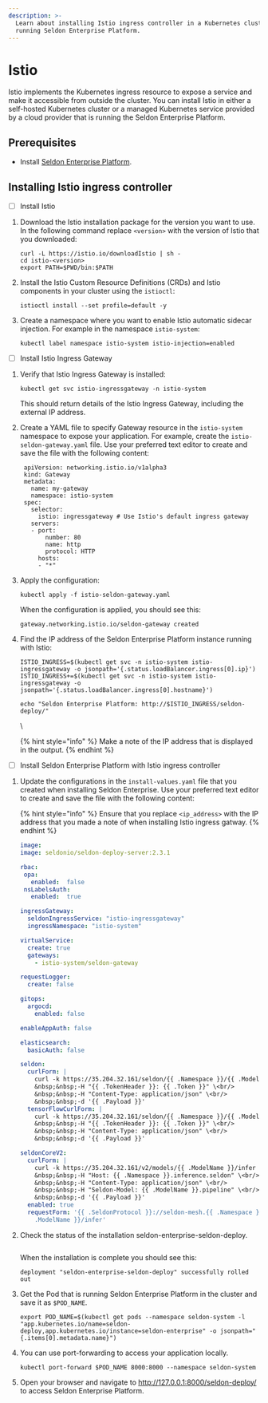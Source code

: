 ```yaml
---
description: >-
  Learn about installing Istio ingress controller in a Kubernetes cluster
  running Seldon Enterprise Platform.
---
```


# Istio

Istio implements the Kubernetes ingress resource to expose a service and make it accessible from outside the cluster. You can install Istio in either a self-hosted Kubernetes cluster or a managed Kubernetes service provided by a cloud provider that is running the Seldon Enterprise Platform.

## Prerequisites

* Install [Seldon Enterprise Platform](../seldon-enterprise-platform.md).

## Installing Istio ingress controller

* [ ] Install Istio

1.  Download the Istio installation package for the version you want to use. In the following command replace `<version>` with the version of Istio that you downloaded:

    ```
    curl -L https://istio.io/downloadIstio | sh -
    cd istio-<version>
    export PATH=$PWD/bin:$PATH
    ```
2.  Install the Istio Custom Resource Definitions (CRDs) and Istio components in your cluster using the `istioctl`:

    ```
    istioctl install --set profile=default -y
    ```
3.  Create a namespace where you want to enable Istio automatic sidecar injection. For example in the namespace `istio-system`:

    ```
    kubectl label namespace istio-system istio-injection=enabled
    ```

* [ ] Install Istio Ingress Gateway

1.  Verify that Istio Ingress Gateway is installed:

    ```
    kubectl get svc istio-ingressgateway -n istio-system
    ```

    This should return details of the Istio Ingress Gateway, including the external IP address.
2.  Create a YAML file to specify Gateway resource in the `istio-system` namespace to expose your application. For example, create the `istio-seldon-gateway.yaml` file. Use your preferred text editor to create and save the file with the following content:

    ```
     apiVersion: networking.istio.io/v1alpha3
     kind: Gateway
     metadata:
       name: my-gateway
       namespace: istio-system
     spec:
       selector:
         istio: ingressgateway # Use Istio's default ingress gateway
       servers:
       - port:
           number: 80
           name: http
           protocol: HTTP
         hosts:
         - "*"
    ```
3.  Apply the configuration:

    ```
    kubectl apply -f istio-seldon-gateway.yaml
    ```

    When the configuration is applied, you should see this:

    ```
    gateway.networking.istio.io/seldon-gateway created
    ```
4.  Find the IP address of the Seldon Enterprise Platform instance running with Istio:

    ```
    ISTIO_INGRESS=$(kubectl get svc -n istio-system istio-ingressgateway -o jsonpath='{.status.loadBalancer.ingress[0].ip}')
    ISTIO_INGRESS+=$(kubectl get svc -n istio-system istio-ingressgateway -o jsonpath='{.status.loadBalancer.ingress[0].hostname}')

    echo "Seldon Enterprise Platform: http://$ISTIO_INGRESS/seldon-deploy/"

    ```

    \


    {% hint style="info" %}
    Make a note of the IP address that is displayed in the output.
    {% endhint %}

* [ ] Install Seldon Enterprise Platform with Istio ingress controller

1.  Update the configurations in the `install-values.yaml` file that you created when installing Seldon Enterprise. Use your preferred text editor to create and save the file with the following content:

    {% hint style="info" %} Ensure that you replace `<ip_address>` with the IP address that you made a note of when installing Istio ingress gatway. {% endhint %}

    ```yaml
    image:
    image: seldonio/seldon-deploy-server:2.3.1

    rbac:
     opa:
       enabled:  false
     nsLabelsAuth:
       enabled:  true

    ingressGateway:
      seldonIngressService: "istio-ingressgateway"
      ingressNamespace: "istio-system"

    virtualService:
      create: true
      gateways:
        - istio-system/seldon-gateway

    requestLogger:
      create: false

    gitops:
      argocd:
        enabled: false

    enableAppAuth: false

    elasticsearch:
      basicAuth: false

    seldon:
      curlForm: |
        curl -k https://35.204.32.161/seldon/{{ .Namespace }}/{{ .ModelName }}/api/v0.1/predictions \<br/>
        &nbsp;&nbsp;-H "{{ .TokenHeader }}: {{ .Token }}" \<br/>
        &nbsp;&nbsp;-H "Content-Type: application/json" \<br/>
        &nbsp;&nbsp;-d '{{ .Payload }}'
      tensorFlowCurlForm: |
        curl -k https://35.204.32.161/seldon/{{ .Namespace }}/{{ .ModelName }}/v1/models/:predict \<br/>
        &nbsp;&nbsp;-H "{{ .TokenHeader }}: {{ .Token }}" \<br/>
        &nbsp;&nbsp;-H "Content-Type: application/json" \<br/>
        &nbsp;&nbsp;-d '{{ .Payload }}'

    seldonCoreV2:
      curlForm: |
        curl -k https://35.204.32.161/v2/models/{{ .ModelName }}/infer \<br/>
        &nbsp;&nbsp;-H "Host: {{ .Namespace }}.inference.seldon" \<br/>
        &nbsp;&nbsp;-H "Content-Type: application/json" \<br/>
        &nbsp;&nbsp;-H "Seldon-Model: {{ .ModelName }}.pipeline" \<br/>
        &nbsp;&nbsp;-d '{{ .Payload }}'
      enabled: true
      requestForm: '{{ .SeldonProtocol }}://seldon-mesh.{{ .Namespace }}.svc.cluster.local/v2/pipelines/{{
        .ModelName }}/infer'

    ```
1. Check the status of the installation seldon-enterprise-seldon-deploy.
    ```
    ```
    When the installation is complete you should see this:

    ```
    deployment "seldon-enterprise-seldon-deploy" successfully rolled out
    ```
1.  Get the Pod that is running Seldon Enterprise Platform in the cluster and save it as `$POD_NAME`.

    ```
    export POD_NAME=$(kubectl get pods --namespace seldon-system -l "app.kubernetes.io/name=seldon-deploy,app.kubernetes.io/instance=seldon-enterprise" -o jsonpath="{.items[0].metadata.name}")
    ```
1.  You can use port-forwarding to access your application locally.

    ```
    kubectl port-forward $POD_NAME 8000:8000 --namespace seldon-system
    ```
1. Open your browser and navigate to http://127.0.0.1:8000/seldon-deploy/ to access Seldon Enterprise Platform.
